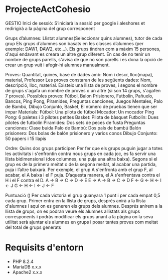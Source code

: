 # ProjecteActCohesio


GESTIO
Inici de sessió: S’iniciarà la sessió per google i aleshores et redirigirà a la pàgina del grup corresponent 

Grups d’alumnes: Llistat alumnes(Seleccionar quins alumnes), tutor de cada grup
Els grups d’alumnes son basats en les classes d’alumnes (per exemple: DAW1, DAW2, etc…). Els grups tindran com a màxim 15 persones, d'aquí endavant es creara un altre grup diferent. En cas de no tenir un nombre de grups parells, s'avisa de que no son parells i es dona la opció de crear un grup vuit i afegir-hi alumnes manualment.

Proves: Quantitat, quines, base de dades amb: Nom i descr, lloc(mapa), material, Professor 
Les proves constaran de les següents dades: Nom, descripció, lloc, material. Existeix una llista de proves, i segons el nombre de grups s'agafa un nombre de proves o un altre (si son 14 grups, s'agafen 7 proves).
Possibles proves: Fútbol, Balon Prisionero, Futbolín, Pañuelo, Bancos, Ping Pong, Piramides, Preguntas canciones,  Juegos Mentales, Palo de Bambú, Dibujo Conjunto, Basket,
El número de pruebas tienen que ser impar
Materials:
Fútbol: Una pilota de fútbol
Mocador: Un mocador
Ping Pong: 6 paletes i 3 pilotes petites
Basket: Pilota de bàsquet
Futbolín: Dues pilotes de futbolín
Piramides: Dos sets de peces de fusta
Preguntas canciones: Clase buida
Palo de Bambú: Dos pals de bambú
Balón prisionero: Dos bolas de balón prisionero y varios conos
Dibujo Conjunto: 50 papers i 15 llapis

Ordre: Quins dos grups participen
Per fer que els grups puguin jugar a totes les activitats i s'enfrontin contra nous grups en cada joc, es fa servir una llista bidimensional (dos columnes, una puja una altra baixa). Segons si el grup es de la primera meitat o de la segona meitat, al acabar una partida, puja i l’altre baixarà. Per exemple, el grup A s'enfronta amb el grup F, al acabar, el A baixa i el F puja. D’aquesta manera, el A s'enfrentava contra el H i el F contra el D.
A -> B -> C -> D -> E		E -> A -> B -> C -> D
F <- G <- H <- I <- J		G <- H <- I <- J <- F

Puntuació ()
Per cada victoria el grup guanyara 1 punt i per cada empat 0,5 cada grup.
Primer entra en la llista de grups, després anirà a la llista d'alumnes i aquí on es generen els grups dels alumnes. Després anirem a la llista de grups, on es podran veure els alumnes allistats als grups corresponents i podràs modificar els grups anant a la pàgina on la seva utilitat serà ajuntar els alumnes en grups i posar tantes proves com meitat del total de grups generats


# Requisits d'entorn
- PHP 8.2.4
- MariaDB x.x.x
- Apache2 x.x.x